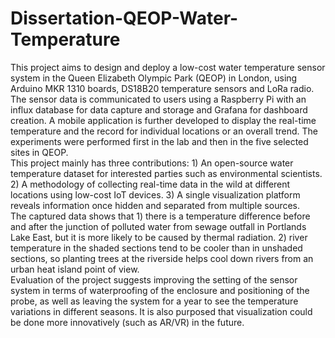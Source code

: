 # Dissertation-QEOP-Water-Temperature

  This project aims to design and deploy a low-cost water temperature sensor system in the Queen Elizabeth Olympic Park (QEOP) in London, using Arduino MKR 1310 boards, DS18B20 temperature sensors and LoRa radio. The sensor data is communicated to users using a Raspberry Pi with an influx database for data capture and storage and Grafana for dashboard creation. A mobile application is further developed to display the real-time temperature and the record for individual locations or an overall trend. The experiments were performed first in the lab and then in the five selected sites in QEOP. <br />
  This project mainly has three contributions: 1) An open-source water temperature dataset for interested parties such as environmental scientists. 2) A methodology of collecting real-time data in the wild at different locations using low-cost IoT devices. 3) A single visualization platform reveals information once hidden and separated from multiple sources. <br />
  The captured data shows that 1) there is a temperature difference before and after the junction of polluted water from sewage outfall in Portlands Lake East, but it is more likely to be caused by thermal radiation. 2) river temperature in the shaded sections tend to be cooler than in unshaded sections, so planting trees at the riverside helps cool down rivers from an urban heat island point of view. <br />
  Evaluation of the project suggests improving the setting of the sensor system in terms of waterproofing of the enclosure and positioning of the probe, as well as leaving the system for a year to see the temperature variations in different seasons. It is also purposed that visualization could be done more innovatively (such as AR/VR) in the future. 
